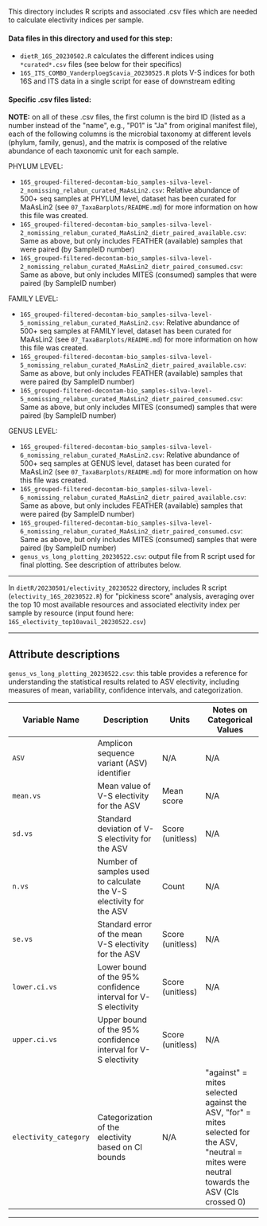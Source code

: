This directory includes R scripts and associated .csv files which are needed to calculate electivity indices per sample. 

#### Data files in this directory and used for this step:
- `dietR_16S_20230502.R` calculates the different indices using `*curated*.csv` files (see below for their specifics)
- `16S_ITS_COMBO_VanderploegScavia_20230525.R` plots V-S indices for both 16S and ITS data in a single script for ease of downstream editing

#### Specific .csv files listed:
**NOTE:** on all of these .csv files, the first column is the bird ID (listed as a number instead of the "name", e.g., "P01" is "Ja" from original manifest file), each of the following columns is the microbial taxonomy at different levels (phylum, family, genus), and the matrix is composed of the relative abundance of each taxonomic unit for each sample. 

PHYLUM LEVEL:

- `16S_grouped-filtered-decontam-bio_samples-silva-level-2_nomissing_relabun_curated_MaAsLin2.csv`: Relative abundance of 500+ seq samples at PHYLUM level, dataset has been curated for MaAsLin2 (see `07_TaxaBarplots/README.md`) for more information on how this file was created.
- `16S_grouped-filtered-decontam-bio_samples-silva-level-2_nomissing_relabun_curated_MaAsLin2_dietr_paired_available.csv`: Same as above, but only includes FEATHER (available) samples that were paired (by SampleID number)
- `16S_grouped-filtered-decontam-bio_samples-silva-level-2_nomissing_relabun_curated_MaAsLin2_dietr_paired_consumed.csv`: Same as above, but only includes MITES (consumed) samples that were paired (by SampleID number)

FAMILY LEVEL:

- `16S_grouped-filtered-decontam-bio_samples-silva-level-5_nomissing_relabun_curated_MaAsLin2.csv`: Relative abundance of 500+ seq samples at FAMILY level, dataset has been curated for MaAsLin2 (see `07_TaxaBarplots/README.md`) for more information on how this file was created.
- `16S_grouped-filtered-decontam-bio_samples-silva-level-5_nomissing_relabun_curated_MaAsLin2_dietr_paired_available.csv`: Same as above, but only includes FEATHER (available) samples that were paired (by SampleID number)
- `16S_grouped-filtered-decontam-bio_samples-silva-level-5_nomissing_relabun_curated_MaAsLin2_dietr_paired_consumed.csv`: Same as above, but only includes MITES (consumed) samples that were paired (by SampleID number)

GENUS LEVEL: 
- `16S_grouped-filtered-decontam-bio_samples-silva-level-6_nomissing_relabun_curated_MaAsLin2.csv`: Relative abundance of 500+ seq samples at GENUS level, dataset has been curated for MaAsLin2 (see `07_TaxaBarplots/README.md`) for more information on how this file was created.
- `16S_grouped-filtered-decontam-bio_samples-silva-level-6_nomissing_relabun_curated_MaAsLin2_dietr_paired_available.csv`: Same as above, but only includes FEATHER (available) samples that were paired (by SampleID number)
- `16S_grouped-filtered-decontam-bio_samples-silva-level-6_nomissing_relabun_curated_MaAsLin2_dietr_paired_consumed.csv`: Same as above, but only includes MITES (consumed) samples that were paired (by SampleID number)
- `genus_vs_long_plotting_20230522.csv`: output file from R script used for final plotting. See description of attributes below.


---

In `dietR/20230501/electivity_20230522` directory, includes R script (`electivity_16S_20230522.R`) for "pickiness score" analysis, averaging over the top 10 most available resources and associated electivity index per sample by resource (input found here: `16S_electivity_top10avail_20230522.csv`)


---
## Attribute descriptions
`genus_vs_long_plotting_20230522.csv`: this table provides a reference for understanding the statistical results related to ASV electivity, including measures of mean, variability, confidence intervals, and categorization.

| Variable Name        | Description                                                        | Units            | Notes on Categorical Values             |
|----------------------|--------------------------------------------------------------------|------------------|-----------------------------------------|
| `ASV`                | Amplicon sequence variant (ASV) identifier                         | N/A              | N/A                                     |
| `mean.vs`            | Mean value of V-S electivity for the ASV                               | Mean score       | N/A                                     |
| `sd.vs`              | Standard deviation of V-S electivity for the ASV                       | Score (unitless) | N/A                                     |
| `n.vs`               | Number of samples used to calculate the V-S electivity for the ASV     | Count            | N/A                                     |
| `se.vs`              | Standard error of the mean V-S electivity for the ASV                  | Score (unitless) | N/A                                     |
| `lower.ci.vs`        | Lower bound of the 95% confidence interval for V-S electivity          | Score (unitless) | N/A                                     |
| `upper.ci.vs`        | Upper bound of the 95% confidence interval for V-S electivity          | Score (unitless) | N/A                                     |
| `electivity_category`| Categorization of the electivity based on CI bounds  | N/A              | "against" = mites selected against the ASV, "for" = mites selected for the ASV, "neutral = mites were neutral towards the ASV (CIs crossed 0)           |

---
